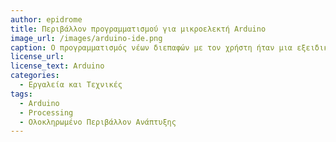 ```yaml
---
author: epidrome
title: Περιβάλλον προγραμματισμού για μικροελεκτή Arduino 
image_url: /images/arduino-ide.png
caption: Ο προγραμματισμός νέων διεπαφών με τον χρήστη ήταν μια εξειδικευμένη εργασία, η οποία απαιτούσε γνώσεις τόσο υλικού όσο και λογισμικού υπολογιστών. Το ολοκληρωμένο περιβάλλον ανάπτυξης του Arduino περιλαμβάνει βιβλιοθήκες και γλώσσα προγραμματισμού που μοιάζουν με την δημοφιλή C, τα οποία κρύβουν τις λεπτομέρειες του υλικού και επιτρέπουν στον κατασκευαστή να εστιάσει στις νέες λειτουργίες που σχεδιάζει.
license_url:
license_text: Arduino
categories:
  - Εργαλεία και Τεχνικές 
tags:
  - Arduino
  - Processing
  - Ολοκληρωμένο Περιβάλλον Ανάπτυξης
---
```

